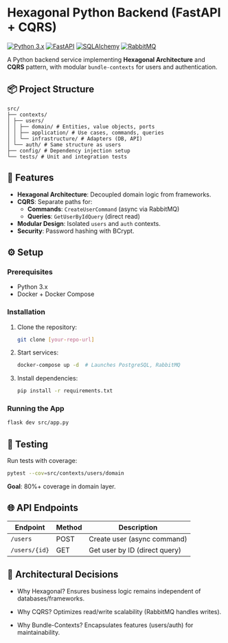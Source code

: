 # Hexagonal Python Backend (FastAPI + CQRS)

[![Python 3.x](https://img.shields.io/badge/Python-3.x-blue)](https://www.python.org/)
[![FastAPI](https://img.shields.io/badge/Framework-FastAPI-green)](https://fastapi.tiangolo.com/)
[![SQLAlchemy](https://img.shields.io/badge/ORM-SQLAlchemy-red)](https://www.sqlalchemy.org/)
[![RabbitMQ](https://img.shields.io/badge/Message_RabbitMQ-FF6600)](https://www.rabbitmq.com/)

A Python backend service implementing **Hexagonal Architecture** and **CQRS** pattern, with modular `bundle-contexts` for users and authentication.

## 📦 Project Structure
```
src/
├── contexts/
│ ├── users/
│ │ ├── domain/ # Entities, value objects, ports
│ │ ├── application/ # Use cases, commands, queries
│ │ └── infrastructure/ # Adapters (DB, API)
│ └── auth/ # Same structure as users
├── config/ # Dependency injection setup
└── tests/ # Unit and integration tests
```


## 🚀 Features

- **Hexagonal Architecture**: Decoupled domain logic from frameworks.
- **CQRS**: Separate paths for:
  - **Commands**: `CreateUserCommand` (async via RabbitMQ)
  - **Queries**: `GetUserByIdQuery` (direct read)
- **Modular Design**: Isolated `users` and `auth` contexts.
- **Security**: Password hashing with BCrypt.

## ⚙️ Setup

### Prerequisites
- Python 3.x
- Docker + Docker Compose

### Installation
1. Clone the repository:
   ```bash
   git clone [your-repo-url]
   ```
2. Start services:
    ```bash
    docker-compose up -d  # Launches PostgreSQL, RabbitMQ
    ```
3. Install dependencies:
    ```bash
    pip install -r requirements.txt
    ```

### Running the App
```bash
flask dev src/app.py
```

## 🧪 Testing
Run tests with coverage:
```bash
pytest --cov=src/contexts/users/domain
```
**Goal**: 80%+ coverage in domain layer.

## 🌐 API Endpoints

| Endpoint      | Method | Description                   |
|---------------|--------|-------------------------------|
| `/users`      | POST   | Create user (async command)   |
| `/users/{id}` | GET    | Get user by ID (direct query) |

## 📜 Architectural Decisions
- Why Hexagonal?
Ensures business logic remains independent of databases/frameworks.

- Why CQRS?
Optimizes read/write scalability (RabbitMQ handles writes).

- Why Bundle-Contexts?
Encapsulates features (users/auth) for maintainability.

